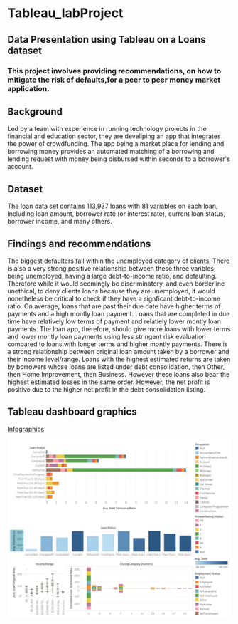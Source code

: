 # Tableau_labProject
## Data Presentation using Tableau on a Loans dataset
### This project involves providing recommendations, on how to mitigate the risk of defaults,for a peer to peer money market application. 

## Background
Led by a team with experience in running technology projects in the financial and education sector, they are develiping an app that integrates the power of crowdfunding. The app being a market place for lending and borrowing money provides an automated matching of a borrowing and lending request with money being disbursed within seconds to a borrower's account.

## Dataset
The loan data set contains 113,937 loans with 81 variables on each loan, including loan amount, borrower rate (or interest rate), current loan status, borrower income, and many others.

## Findings and recommendations
The biggest defaulters fall within the unemployed category of clients. There is also a very strong positive relationship between these three varibles; being unemployed, having a large debt-to-income ratio, and defaulting. Therefore while it would seemingly be discriminatory, and even borderline unethical, to deny clients loans because they are unemployed, it would nonetheless be critical to check if they have a signficant debt-to-income ratio.
On average, loans that are past their due date have higher terms of payments and a high montly loan payment. Loans that are completed in due time have relatively low terms of payment and relatiely lower montly loan payments. The loan app, therefore, should give more loans with lower terms and lower montly loan payments using less stringent risk evaluation compared to loans with longer terms and higher montly payments.
There is a strong relationship between original loan amount taken by a borrower and their income level/range. 
Loans with the highest estimated returns are taken by borrowers whose loans are listed under debt consolidation, then Other, then Home Improvement, then Business. However these loans also bear the highest estimated losses in the same order. However, the net profit is positive due to the higher net profit in the debt consolidation listing. 

## Tableau dashboard graphics 
[Infographics](https://public.tableau.com/app/profile/david.githaiga6232/viz/Loansdataset/Dashboard1#guest=n)

![Loan dataset infographic](Tableau_Dashboard.png)
